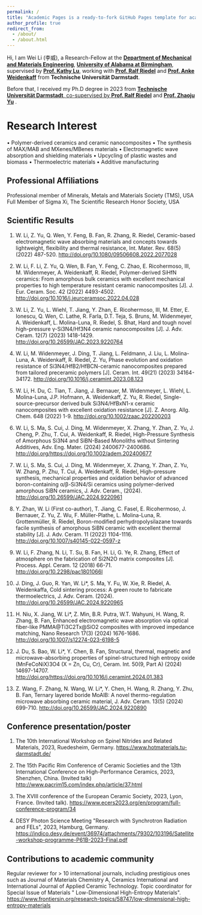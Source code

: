 ```yaml
---
permalink: /
title: "Academic Pages is a ready-to-fork GitHub Pages template for academic personal websites"
author_profile: true
redirect_from: 
  - /about/
  - /about.html
---
```


Hi, I am Wei Li (李威), a Research-Fellow at the <strong><a href="https://www.uab.edu/cas/computerscience/">Department of Mechanical and Materials Engineering</a></strong>, <strong><a href="https://www.uab.edu/engineering/mme/">University of Alabama at Birmingham</a></strong>, supervised by <strong><a href="https://www.kathylugroup.com/kathy-lu.html">Prof. Kathy Lu</a></strong>, working with <strong><a href="https://www.mawi.tu-darmstadt.de/mr/mr/employees/kontakt_details_113152.en.jsp">Prof. Ralf Riedel</a></strong> and <strong><a href="https://www.mawi.tu-darmstadt.de/mr/mr/employees/kontakt_details_113600.en.jsp">Prof. Anke Weidenkaff</a></strong> from <strong> Technische Universität Darmstadt</strong>.</p> Before that, I received my Ph.D degree in 2023 </strong> from <strong><a href="https://www.tu-darmstadt.de/index.en.jsp">Technische Universität Darmstadt</strong>, co-supervised by <strong><a href="https://www.mawi.tu-darmstadt.de/mr/mr/employees/kontakt_details_113152.en.jsp">Prof. Ralf Riedel</a></strong> and <strong><a href="https://www.tu-darmstadt.de/forschen/international_forschen/humboldt_stipendiaten/artikel_details_de_en_157184.en.jsp">Prof. Zhaoju Yu</a></strong> . 

Research Interest
======
•	Polymer-derived ceramics and ceramic nanocomposites
•	The synthesis of MAX/MAB and MXenes/MBenes materials
•	Electromagnetic wave absorption and shielding materials
•	Upcycling of plastic wastes and biomass
•	Thermoelectric materials
•	Additive manufacturing

​Professional Affiliations
------
Professional member of Minerals, Metals and Materials Society (TMS), USA
Full Member of Sigma Xi, The Scientific Research Honor Society, USA

Scientific Results
------
1.	W. Li, Z. Yu, Q. Wen, Y. Feng, B. Fan, R. Zhang, R. Riedel, Ceramic-based electromagnetic wave absorbing materials and concepts towards lightweight, flexibility and thermal resistance, Int. Mater. Rev. 68(5) (2022) 487-520. http://doi.org/10.1080/09506608.2022.2077028

2.	W. Li, F. Li, Z. Yu, Q. Wen, B. Fan, Y. Feng, C. Zhao, E. Ricohermoso, III, M. Widenmeyer, A. Weidenkaff, R. Riedel, Polymer-derived SiHfN ceramics: From amorphous bulk ceramics with excellent mechanical properties to high temperature resistant ceramic nanocomposites [J]. J. Eur. Ceram. Soc. 42 (2022) 4493-4502. http://doi.org/10.1016/j.jeurceramsoc.2022.04.028 

3.	W. Li, Z. Yu, L. Wiehl, T. Jiang, Y. Zhan, E. Ricohermoso, III, M. Etter, E. Ionescu, Q. Wen, C. Lathe, R. Farla, D.T. Teja, S. Bruns, M. Widenmeyer, A. Weidenkaff, L. Molina-Luna, R. Riedel, S. Bhat, Hard and tough novel high-pressure γ-Si3N4/Hf3N4 ceramic nanocomposites [J]. J. Adv. Ceram. 12(7) (2023) 1418-1429. http://doi.org/10.26599/JAC.2023.9220764 

4.	W. Li, M. Widenmeyer, J. Ding, T. Jiang, L. Feldmann, J. Liu, L. Molina-Luna, A. Weidenkaff, R. Riedel, Z. Yu, Phase evolution and oxidation resistance of Si3N4/HfB2/HfBCN-ceramic nanocomposites prepared from tailored preceramic polymers [J]. Ceram. Int. 49(21) (2023) 34164-34172. http://doi.org/10.1016/j.ceramint.2023.08.123 

5.	W. Li, H. Du, C. Tian, T. Jiang, J. Bernauer, M. Widenmeyer, L. Wiehl, L. Molina-Luna, J.P. Hofmann, A. Weidenkaff, Z. Yu, R. Riedel, Single-source-precursor derived bulk Si3N4/HfBxN1-x ceramic nanocomposites with excellent oxidation resistance [J]. Z. Anorg. Allg. Chem. 648 (2022) 1-9. http://doi.org/10.1002/zaac.202200203

6.	W. Li, S. Ma, S. Cui, J. Ding, M. Widenmeyer, X. Zhang, Y. Zhan, Z. Yu, J. Cheng, P. Zhu, T. Cui, A. Weidenkaff, R. Riedel, High-Pressure Synthesis of Amorphous Si3N4 and SiBN-Based Monoliths without Sintering Additives, Adv. Eng. Mater. (2024) 2400677-2400686. http://doi.org/https://doi.org/10.1002/adem.202400677

7.	W. Li, S. Ma, S. Cui, J. Ding, M. Widenmeyer, X. Zhang, Y. Zhan, Z. Yu, W. Zhang, P. Zhu, T. Cui, A. Weidenkaff, R. Riedel, High-pressure synthesis, mechanical properties and oxidation behavior of advanced boron-containing α/β-Si3N4/Si ceramics using polymer-derived amorphous SiBN ceramics, J. Adv. Ceram., (2024). http://doi.org/10.26599/JAC.2024.9220961 

8.	Y. Zhan, W. Li (First co-author), T. Jiang, C. Fasel, E. Ricohermoso, J. Bernauer, Z. Yu, Z. Wu, F. Müller-Plathe, L. Molina-Luna, R. Grottenmüller, R. Riedel, Boron-modified perhydropolysilazane towards facile synthesis of amorphous SiBN ceramic with excellent thermal stability [J]. J. Adv. Ceram. 11 (2022) 1104-1116. http://doi.org/10.1007/s40145-022-0597-z 

9.	W. Li, F. Zhang, N. Li, T. Su, B. Fan, H. Li, G. Ye, R. Zhang, Effect of atmosphere on the fabrication of Si2N2O matrix composites [J]. Process. Appl. Ceram. 12 (2018) 66-71. http://doi.org/10.2298/pac1801066l 

10.	J. Ding, J. Guo, R. Yan, W. Li*, S. Ma, Y. Fu, W. Xie, R. Riedel, A. Weidenkaffa, Cold sintering process: A green route to fabricate thermoelectrics, J. Adv. Ceram.  (2024). http://doi.org/10.26599/JAC.2024.9220965 

11.	H. Niu, X. Jiang, W. Li*, Z. Min, B.R. Putra, W.T. Wahyuni, H. Wang, R. Zhang, B. Fan, Enhanced electromagnetic wave absorption via optical fiber-like PMMA@Ti3C2Tx@SiO2 composites with improved impedance matching, Nano Research 17(3) (2024) 1676-1686. http://doi.org/10.1007/s12274-023-6198-5 

12.	J. Du, S. Bao, W. Li*, Y. Chen, B. Fan, Structural, thermal, magnetic and microwave-absorbing properties of spinel-structured high entropy oxide (MnFeCoNiX)3O4 (X = Zn, Cu, Cr), Ceram. Int. 50(9, Part A) (2024) 14697-14707. http://doi.org/https://doi.org/10.1016/j.ceramint.2024.01.383 

13.	Z. Wang, F. Zhang, N. Wang, W. Li*, Y. Chen, H. Wang, R. Zhang, Y. Zhu, B. Fan, Ternary layered boride MoAlB: A novel thermo-regulation microwave absorbing ceramic material, J. Adv. Ceram. 13(5) (2024) 699-710. http://doi.org/10.26599/JAC.2024.9220890 

**Conference presentation/poster**
------
1. The 10th International Workshop on Spinel Nitrides and Related Materials, 2023, Ruedesheim, Germany. https://www.hotmaterials.tu-darmstadt.de/ 

2. The 15th Pacific Rim Conference of Ceramic Societies and the 13th International Conference on High-Performance Ceramics, 2023, Shenzhen, China. (Invited talk) http://www.pacrim15.com/index.php/article/37.html 

3. The XVIII conference of the European Ceramic Society, 2023, Lyon, France. (Invited talk). https://www.ecers2023.org/en/program/full-conference-program/34 

4. DESY Photon Science Meeting "Research with Synchrotron Radiation and FELs", 2023, Hamburg, Germany. https://indico.desy.de/event/36974/attachments/79302/103196/Satellite-workshop-programme-P61B-2023-Final.pdf 

**Contributions to academic community**
------
Regular reviewer for > 10 international journals, including prestigious ones such as Journal of Materials Chemistry A, Ceramics International and International Journal of Applied Ceramic Technology.
Topic coordinator for Special Issue of Materials " Low-Dimensional High-Entropy Materials". https://www.frontiersin.org/research-topics/58747/low-dimensional-high-entropy-materials 


